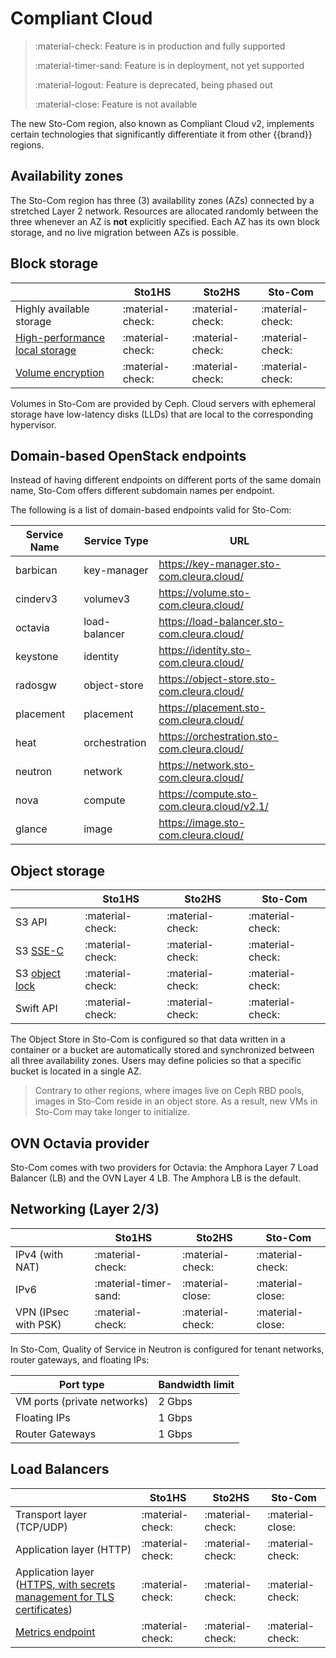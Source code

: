 # Compliant Cloud


> :material-check: Feature is in production and fully supported
>
> :material-timer-sand: Feature is in deployment, not yet supported
>
> :material-logout: Feature is deprecated, being phased out
>
> :material-close: Feature is not available


The new Sto-Com region, also known as Compliant Cloud v2, implements certain technologies that significantly differentiate it from other {{brand}} regions.


## Availability zones

The Sto-Com region has three (3) availability zones (AZs) connected by a stretched Layer 2 network.
Resources are allocated randomly between the three whenever an AZ is **not** explicitly specified.
Each AZ has its own block storage, and no live migration between AZs is possible.


## Block storage

|                                                                 | Sto1HS           | Sto2HS           | Sto-Com          |
| ------------------------------                                  | ---------------- | ---------------- | ---------------- |
| Highly available storage                                        | :material-check: | :material-check: | :material-check: |
| [High-performance local storage](../flavors/index.md#compute-tiers)  | :material-check: | :material-check: | :material-check: |
| [Volume encryption](../../howto/openstack/cinder/encrypted-volumes.md) | :material-check: | :material-check: | :material-check: |

Volumes in Sto-Com are provided by Ceph.
Cloud servers with ephemeral storage have low-latency disks (LLDs) that are local to the corresponding hypervisor.

## Domain-based OpenStack endpoints

Instead of having different endpoints on different ports of the same domain name, Sto-Com offers different subdomain names per endpoint.

The following is a list of domain-based endpoints valid for Sto-Com:

| Service Name | Service Type    | URL                                               |
| ------------ | ------------    | ---                                               |
| barbican     | key-manager     | <https://key-manager.sto-com.cleura.cloud/>       |
| cinderv3     | volumev3        | <https://volume.sto-com.cleura.cloud/>            |
| octavia      | load-balancer   | <https://load-balancer.sto-com.cleura.cloud/>     |
| keystone     | identity        | <https://identity.sto-com.cleura.cloud/>          |
| radosgw      | object-store    | <https://object-store.sto-com.cleura.cloud/>      |
| placement    | placement       | <https://placement.sto-com.cleura.cloud/>         |
| heat         | orchestration   | <https://orchestration.sto-com.cleura.cloud/>     |
| neutron      | network         | <https://network.sto-com.cleura.cloud/>           |
| nova         | compute         | <https://compute.sto-com.cleura.cloud/v2.1/>      |
| glance       | image           | <https://image.sto-com.cleura.cloud/>             |


## Object storage

|                                                         | Sto1HS           | Sto2HS           | Sto-Com          |
| ------------------------------                          | ---------------- | ---------------- | ---------------- |
| S3 API                                                  | :material-check: | :material-check: | :material-check: |
| S3 [SSE-C](../../howto/object-storage/s3/sse-c.md)             | :material-check: | :material-check: | :material-check: |
| S3 [object lock](../../howto/object-storage/s3/object-lock.md) | :material-check: | :material-check: | :material-check: |
| Swift API                                               | :material-check: | :material-check: | :material-check: |

The Object Store in Sto-Com is configured so that data written in a container or a bucket are automatically stored and synchronized between all three availability zones.
Users may define policies so that a specific bucket is located in a single AZ.

> Contrary to other regions, where images live on Ceph RBD pools, images in Sto-Com reside in an object store.
> As a result, new VMs in Sto-Com may take longer to initialize.


## OVN Octavia provider

Sto-Com comes with two providers for Octavia: the Amphora Layer 7 Load Balancer (LB) and the OVN Layer 4 LB.
The Amphora LB is the default.


## Networking (Layer 2/3)

|                      | Sto1HS           | Sto2HS           | Sto-Com          |
| -------------------- | ---------------- | ---------------- | ---------------- |
| IPv4 (with NAT)      | :material-check: | :material-check: | :material-check: |
| IPv6                 | :material-timer-sand: | :material-close: | :material-close: |
| VPN (IPsec with PSK) | :material-check: | :material-check: | :material-close: |

In Sto-Com, Quality of Service in Neutron is configured for tenant networks, router gateways, and floating IPs:

| Port type                   | Bandwidth limit |
| --------------------------- | --------------- |
| VM ports (private networks) | 2 Gbps          |
| Floating IPs                | 1 Gbps          |
| Router Gateways             | 1 Gbps          |

## Load Balancers

|                                                                                                             | Sto1HS           | Sto2HS           | Sto-Com          |
| --------------------------------------------------------------------                                        | ---------------- | ---------------- | ---------------- |
| Transport layer (TCP/UDP)                                                                                   | :material-check: | :material-check: | :material-close: |
| Application layer (HTTP)                                                                                    | :material-check: | :material-check: | :material-check: |
| Application layer ([HTTPS, with secrets management for TLS certificates](../../howto/openstack/octavia/tls-lb.md)) | :material-check: | :material-check: | :material-check: |
| [Metrics endpoint](../../howto/openstack/octavia/metrics.md)                                                | :material-check: | :material-check: | :material-check: |
